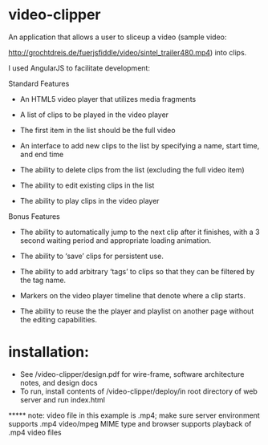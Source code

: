 # video-clipper

An application that allows a user to slice­up a video (sample video:

http://grochtdreis.de/fuer­jsfiddle/video/sintel_trailer­480.mp4) into clips.


I used AngularJS to facilitate development:


Standard Features

- An HTML5 video player that utilizes media fragments

- A list of clips to be played in the video player

- The first item in the list should be the full video

- An interface to add new clips to the list by specifying a name, start time, and end time

- The ability to delete clips from the list (excluding the full video item​)

- The ability to edit existing clips in the list

- The ability to play clips in the video player


Bonus Features 
- The ability to automatically jump to the next clip after it finishes, with a 3 second waiting period and appropriate loading animation.

- The ability to ‘save’ clips for persistent use.

- The ability to add arbitrary ‘tags’ to clips so that they can be filtered by the tag name.

- Markers on the video player timeline that denote where a clip starts.

- The ability to reuse the the player and playlist on another page without the editing capabilities.


# installation:

- See /video-clipper/design.pdf for wire-frame, software architecture notes, and design docs
- To run, install contents of /video-clipper/deploy/in root directory of web server and run index.html

 ***** note: video file in this example is .mp4; make sure server environment supports .mp4 video/mpeg MIME type and browser supports playback of .mp4 video files


